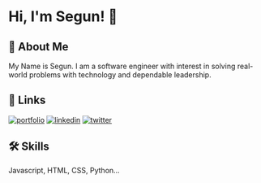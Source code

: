 
# Hi, I'm Segun! 👋


## 🚀 About Me


My Name is Segun. I am a software engineer with interest in solving real-world problems with technology and dependable leadership. 


## 🔗 Links
[![portfolio](https://img.shields.io/badge/my_portfolio-000?style=for-the-badge&logo=ko-fi&logoColor=white)](https://github.com/Olawalesegun/)
[![linkedin](https://img.shields.io/badge/linkedin-0A66C2?style=for-the-badge&logo=linkedin&logoColor=white)](https://www.linkedin.com/in/segun-nuhu-olawale-977a4b19a/)
[![twitter](https://img.shields.io/badge/twitter-1DA1F2?style=for-the-badge&logo=twitter&logoColor=white)](https://twitter.com/Motai_tk)


## 🛠 Skills
Javascript, HTML, CSS, Python...

